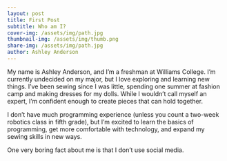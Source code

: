 ```yaml
---
layout: post
title: First Post
subtitle: Who am I?
cover-img: /assets/img/path.jpg
thumbnail-img: /assets/img/thumb.png
share-img: /assets/img/path.jpg
author: Ashley Anderson
---
```


My name is Ashley Anderson, and I’m a freshman at Williams College. I’m currently undecided on my major, but I love exploring and learning new things. I’ve been sewing since I was little, spending one summer at fashion camp and making dresses for my dolls. While I wouldn’t call myself an expert, I’m confident enough to create pieces that can hold together.

I don’t have much programming experience (unless you count a two-week robotics class in fifth grade), but I’m excited to learn the basics of programming, get more comfortable with technology, and expand my sewing skills in new ways.

One very boring fact about me is that I don’t use social media.
